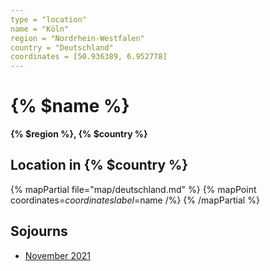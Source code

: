 ```yaml
---
type = "location"
name = "Köln"
region = "Nordrhein-Westfalen"
country = "Deutschland"
coordinates = [50.936389, 6.952778]
---
```


# {% $name %}

**{% $region %}, {% $country %}**

## Location in {% $country %}

{% mapPartial file="map/deutschland.md" %}
  {% mapPoint coordinates=$coordinates label=$name /%}
{% /mapPartial %}

## Sojourns

- [November 2021](/2022-07-18-koln.md)
